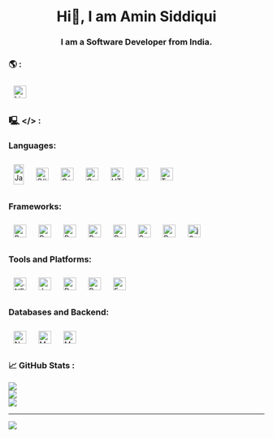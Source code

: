 <!--## Howdy! 👋
## I'm Amin, a Software Developer. -->
<h1 align="center">Hi👋, I am Amin Siddiqui</h1>
<h3 align="center">I am a Software Developer from India.</h3>
<!--## #30NitesOfCode: [Check out my progress!](https://www.codedex.io/@amin/30-nites-of-code)  
  [#30NitesOfCode](https://www.codedex.io/@amin/30-nites-of-code)
  ![@amin #30NitesOfCode](https://www.codedex.io/api/petStatus?user=amin)-->
<!--
**aameensiddiqui/aameensiddiqui** is a ✨ _special_ ✨ repository because its `README.md` (this file) appears on your GitHub profile.
https://gprm.itsvg.in/
![JavaFX](https://img.shields.io/badge/javafx-%23FF0000.svg?style=for-the-badge&logo=javafx&logoColor=white)
![Notion](https://img.shields.io/badge/Notion-%23000000.svg?style=for-the-badge&logo=notion&logoColor=white)
socials
[![Stack Overflow](https://img.shields.io/badge/-Stackoverflow-FE7A16?logo=stack-overflow&logoColor=white)](https://stackoverflow.com/users/27310691) [![Codepen](https://img.shields.io/badge/Codepen-000000?style=for-the-badge&logo=codepen&logoColor=white)](https://codepen.io/aminsiddiqui) 
Here are some ideas to get you started:
- 🔭 I’m currently working on ...
- 🌱 I’m currently learning ...
- 👯 I’m looking to collaborate on ...
- 🤔 I’m looking for help with ...
- 💬 Ask me about ...
- 📫 How to reach me: ...
- 😄 Pronouns: ...
- ⚡ Fun fact: ...
💻 🌐📊
[![LinkedIn](https://img.shields.io/badge/LinkedIn-%230077B5.svg?logo=linkedin&logoColor=white)](https://linkedin.com/in/siddiquiamin) 
-->

### 🌎 :
<a href="https://linkedin.com/in/siddiquiamin" target="_blank">
  <img src="https://img.shields.io/badge/LinkedIn-%230077B5.svg?logo=linkedin&logoColor=white" alt="LinkedIn badge" style="vertical-align:middle; margin:10px; height:25px; width:auto;" />
</a>

###  🖳 </> :
<span>
  <h3>Languages:</h3>
  <img align="center" src="https://upload.wikimedia.org/wikipedia/en/3/30/Java_programming_language_logo.svg" alt="Java logo" width="20" style="vertical-align:middle; margin:10px; height:40px"/>
  <img align="center" src="https://img.shields.io/badge/c%23-%23239120.svg?style=flat&logo=csharp&logoColor=white" alt="C# badge" style="vertical-align:middle; margin:10px; height:25px"/>
  <img align="center" src="https://img.shields.io/badge/c++-%2300599C.svg?style=flat&logo=c%2B%2B&logoColor=white" alt="C++ badge" style="vertical-align:middle; margin:10px; height:25px"/>
  <img align="center" src="https://img.shields.io/badge/c-%2300599C.svg?style=flat&logo=c&logoColor=white" alt="C badge" style="vertical-align:middle; margin:10px; height:25px"/>
  <img align="center" src="https://img.shields.io/badge/html5-%23E34F26.svg?style=flat&logo=html5&logoColor=white" alt="HTML5 badge" style="vertical-align:middle; margin:10px; height:25px"/>
  <img align="center" src="https://img.shields.io/badge/javascript-%23323330.svg?style=flat&logo=javascript&logoColor=%23F7DF1E" alt="JavaScript badge" style="vertical-align:middle; margin:10px; height:25px"/>
  <img align="center" src="https://img.shields.io/badge/typescript-%23007ACC.svg?style=flat&logo=typescript&logoColor=white" alt="TypeScript badge" style="vertical-align:middle; margin:10px; height:25px"/>
</span>
<br/>
<span>
  <h3>Frameworks:</h3>
  <img align="center" src="https://img.shields.io/badge/react-%2320232a.svg?style=flat&logo=react&logoColor=%2361DAFB" alt="React badge" style="vertical-align:middle; margin:10px; height:25px"/>
  <img align="center" src="https://img.shields.io/badge/React%20Hook%20Form-%23EC5990.svg?style=flat&logo=reacthookform&logoColor=white" alt="React Hook Form badge" style="vertical-align:middle; margin:10px; height:25px"/>
  <img align="center" src="https://img.shields.io/badge/redux-%23593d88.svg?style=flat&logo=redux&logoColor=white" alt="Redux badge" style="vertical-align:middle; margin:10px; height:25px"/>
  <img align="center" src="https://img.shields.io/badge/-React%20Query-FF4154?style=flat&logo=react%20query&logoColor=white" alt="React Query badge" style="vertical-align:middle; margin:10px; height:25px"/>
  <img align="center" src="https://img.shields.io/badge/React_Router-CA4245?style=flat&logo=react-router&logoColor=white" alt="React Router badge" style="vertical-align:middle; margin:10px; height:25px"/>
  <img align="center" src="https://img.shields.io/badge/spring%20boot-%236DB33F.svg?style=flat&logo=spring&logoColor=white" alt="Spring Boot badge" style="vertical-align:middle; margin:10px; height:25px""/>
  <img align="center" src="https://img.shields.io/badge/bootstrap-%238511FA.svg?style=flat&logo=bootstrap&logoColor=white" alt="Bootstrap badge" style="vertical-align:middle; margin:10px; height:25px"/>
  <img align="center" src="https://img.shields.io/badge/jquery-%230769AD.svg?style=flat&logo=jquery&logoColor=white" alt="jQuery badge" style="vertical-align:middle; margin:10px; height:25px"/>
</span>
<br/>
<span>
  <h3>Tools and Platforms:</h3>
  <img align="center" src="https://img.shields.io/badge/.NET-5C2D91?style=flat&logo=.net&logoColor=white" alt=".NET badge" style="vertical-align:middle; margin:10px; height:25px"/>
  <img align="center" src="https://img.shields.io/badge/jenkins-%232C5263.svg?style=flat&logo=jenkins&logoColor=white" alt="Jenkins badge" style="vertical-align:middle; margin:10px; height:25px"/>
  <img align="center" src="https://img.shields.io/badge/docker-%230db7ed.svg?style=flat&logo=docker&logoColor=white" alt="Docker badge" style="vertical-align:middle; margin:10px; height:25px"/>
  <img align="center" src="https://img.shields.io/badge/Postman-FF6C37?style=flat&logo=postman&logoColor=white" alt="Postman badge" style="vertical-align:middle; margin:10px; height:25px""/>
   <img align="center" src="https://img.shields.io/badge/express.js-%23404d59.svg?style=flat&logo=express&logoColor=white" alt="Express.js badge" style="vertical-align:middle; margin:10px; height:25px"/>
</span>
<br/>
<span>
  <h3>Databases and Backend:</h3>
  <img align="center" src="https://img.shields.io/badge/node.js-6DA55F?style=flat&logo=node.js&logoColor=white" alt="NodeJS badge" style="vertical-align:middle; margin:10px; height:25px"/>
<!--   <img align="center" src="https://img.shields.io/badge/JWT-black?style=flat&logo=JSON%20web%20tokens" alt="JWT badge" style="vertical-align:middle; margin:10px; height:25px"/> -->
  <img align="center" src="https://img.shields.io/badge/MongoDB-%234ea94b.svg?style=flat&logo=mongodb&logoColor=white" alt="MongoDB badge" style="vertical-align:middle; margin:10px; height:25px"/>
  <img align="center" src="https://img.shields.io/badge/mysql-4479A1.svg?style=flat&logo=mysql&logoColor=white" alt="MySQL badge" style="vertical-align:middle; margin:10px; height:25px"/>
</span>


<!--
![Java](https://img.shields.io/badge/java-%23ED8B00.svg?style=flat&logo=openjdk&logoColor=white) 
![C#](https://img.shields.io/badge/c%23-%23239120.svg?style=flat&logo=csharp&logoColor=white) 
![C++](https://img.shields.io/badge/c++-%2300599C.svg?style=flat&logo=c%2B%2B&logoColor=white) 
![C](https://img.shields.io/badge/c-%2300599C.svg?style=flat&logo=c&logoColor=white) 
![HTML5](https://img.shields.io/badge/html5-%23E34F26.svg?style=flat&logo=html5&logoColor=white) 
![JavaScript](https://img.shields.io/badge/javascript-%23323330.svg?style=flat&logo=javascript&logoColor=%23F7DF1E) 
![TypeScript](https://img.shields.io/badge/typescript-%23007ACC.svg?style=flat&logo=typescript&logoColor=white) 
![.Net](https://img.shields.io/badge/.NET-5C2D91?style=flat&logo=.net&logoColor=white) 
![Bootstrap](https://img.shields.io/badge/bootstrap-%238511FA.svg?style=flat&logo=bootstrap&logoColor=white)  
![jQuery](https://img.shields.io/badge/jquery-%230769AD.svg?style=flat&logo=jquery&logoColor=white) 
![JWT](https://img.shields.io/badge/JWT-black?style=flat&logo=JSON%20web%20tokens) 
![NodeJS](https://img.shields.io/badge/node.js-6DA55F?style=flat&logo=node.js&logoColor=white) 
![React](https://img.shields.io/badge/react-%2320232a.svg?style=flat&logo=react&logoColor=%2361DAFB) 
![React Hook Form](https://img.shields.io/badge/React%20Hook%20Form-%23EC5990.svg?style=flat&logo=reacthookform&logoColor=white) 
![Redux](https://img.shields.io/badge/redux-%23593d88.svg?style=flat&logo=redux&logoColor=white) 
![React Query](https://img.shields.io/badge/-React%20Query-FF4154?style=flat&logo=react%20query&logoColor=white) 
![React Router](https://img.shields.io/badge/React_Router-CA4245?style=flat&logo=react-router&logoColor=white) 
![Spring](https://img.shields.io/badge/spring-%236DB33F.svg?style=flat&logo=spring&logoColor=white) 
![Apache Tomcat](https://img.shields.io/badge/apache%20tomcat-%23F8DC75.svg?style=flat&logo=apache-tomcat&logoColor=black) 
![Jenkins](https://img.shields.io/badge/jenkins-%232C5263.svg?style=flat&logo=jenkins&logoColor=white) 
![MongoDB](https://img.shields.io/badge/MongoDB-%234ea94b.svg?style=flat&logo=mongodb&logoColor=white) 
![MySQL](https://img.shields.io/badge/mysql-4479A1.svg?style=flat&logo=mysql&logoColor=white) 
![GitHub](https://img.shields.io/badge/github-%23121011.svg?style=flat&logo=github&logoColor=white) 
![Docker](https://img.shields.io/badge/docker-%230db7ed.svg?style=flat&logo=docker&logoColor=white) 
![Postman](https://img.shields.io/badge/Postman-FF6C37?style=flat&logo=postman&logoColor=white)
-->

### 📈 GitHub Stats :
![](https://github-readme-stats.vercel.app/api?username=aameensiddiqui&theme=transparent&hide_border=false&include_all_commits=true&count_private=true)<br/>
![](https://github-readme-streak-stats.herokuapp.com/?user=aameensiddiqui&theme=transparent&hide_border=false)<br/>
![](https://github-readme-stats.vercel.app/api/top-langs/?username=aameensiddiqui&theme=transparent&hide_border=false&include_all_commits=true&count_private=true&layout=compact)




<!--
[![TestUser at CodeAbbey banner](https://www.codeabbey.com/index/user_banner/aminsiddiqui.png)](https://www.codeabbey.com/index/user_profile/aminsiddiqui)
### ✍️ Random Dev Quote :
![](https://quotes-github-readme.vercel.app/api?type=vetical&theme=tokyonight)
### 🔝 Top Contributed Repo
![](https://github-contributor-stats.vercel.app/api?username=aameensiddiqui&limit=5&theme=transparent&combine_all_yearly_contributions=true) -->

---
[![](https://visitcount.itsvg.in/api?id=aameensiddiqui&icon=2&color=1)](https://visitcount.itsvg.in)

<!-- Proudly created with GPRM ( https://gprm.itsvg.in ) -->
